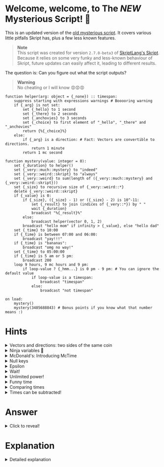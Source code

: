 # Welcome, welcome, to The _NEW_ Mysterious Script! :ghost:
This is an updated version of the [old mysterious script](https://github.com/Mr-Darth/Skriptness/blob/master/learning/mysterious-script.md). It covers various little pitfalls Skript has, plus a few less known features.

> **Note** \
This script was created for version `2.7.0-beta3` of [SkriptLang's Skript](https://github.com/SkriptLang/Skript). Because it relies on some very funky and less-known behaviour of Skript, future updates can easily affect it, leading to different results.

The question is: Can you figure out what the script outputs?
> **Warning** \
No cheating or I will know 😡😡😡

```vbs
function helper(arg: object = {_none}) :: timespan:
    suppress starting with expressions warnings # Booooring warning
    if {_arg} is not set:
        set {_hello} to 1 second
        set {_there} to 2 seconds
        set {_anchovies} to 3 seconds
        set {_choice} to first element of "_hello", "_there" and "_anchovies"
        return {%{_choice}%}
    else:
        if {_arg} is a direction: # Fact: Vectors are convertible to directions.
            return 1 minute
        return 1 mc second

function mystery(value: integer = 0):
    set {_duration} to helper()
    set {_very::much::mystery} to "indeed"
    set {_very::weird::skript} to "always"
    set {_very::weird} to sum(length of ({_very::much::mystery} and {_very::weird::skript}))
    set {_size} to recursive size of {_very::weird::*}
    delete {_very::weird::skript}
    if {_value} is 0:
        if {_size}, ({_size} - 1) or ({_size} - 2) is 10^-11:
            set {_result} to join (indices of {_very::*}) by " "
            wait {_duration}
            broadcast "%{_result}%"
        else:
            broadcast helper(vector 0, 1, 2)
        broadcast "hello mom" if infinity > {_value}, else "hello dad"
    set {_time} to 10:00
    if {_time} is between 07:00 and 06:00:
        broadcast "yay!!!"
    if {_time} is "bananas":
        broadcast "omg no way!"
    set {_time} to 05:00:00
    if {_time} is 5 am or 5 pm:
        broadcast 200
    loop 9 hours, 9 mc hours and 9 pm:
        if loop-value ? {_hmm...} is 0 pm - 9 pm: # You can ignore the default value
            if loop-value is a timespan:
                broadcast "timespan"
            else:
                broadcast "not timespan"

on load:
    mystery()
    mystery(3405688843) # Bonus points if you know what that number means :)
```

# Hints
<details>
<summary>Vectors and directions: two sides of the same coin</summary>

Vectors are, when needed and when applicable, converted to directions, but not vice versa. It's not actually the case in the commented line. I'm so evil :smiling_imp:
</details>

<details>
<summary>Ninja variables 🥷</summary>

The local variable token (`_`) has to be part of the literal variable name, for the variable to be local.
</details>

<details>
<summary>McDonald's: Introducing McTime</summary>

Timespans can be created in relation to the Minecraft world time. \
A single Minecraft second is about 14 milliseconds.
</details>

<details>
<summary>Null keys</summary>

Think of list variables as trees. When you have stuff like `{_a::hello::bob}` and `{_a::hello}`, the latter uses a `null` key (basically, `a -> hello -> null`).
</details>

<details>
<summary>Epsilon</summary>

`69` is the same as `68.99999999991`!
> ~~r/unexpectedfactorial~~
</details>

<details>
<summary>Wait!</summary>

There are two calls to the function, so be careful with the order. \
Hold on! I left the stove on! I'll be with you in *no time*!

`wait ...`

...?
</details>

<details>
<summary>Unlimited power!</summary>

`infinity` is probably not what you expect it to be.
</details>

<details>
<summary>Funny time</summary>

`[###:]##:##[.####]` is valid syntax for timespans 🤯
</details>

<details>
<summary>Comparing times</summary>

Currently, quite broken. Don't get your hopes up.
</details>

<details>
<summary>Times can be subtracted!</summary>

I lied. They can't. 🤣🤣🤣 I am the funniest 🤣🤣🤣

Still, `0 pm - 9 pm` is valid, but means something else. I wonder what... 🤔
<details>
<summary>Hint in a hint?!?</summary>

Think also of how `0-9` can actually mean something else besides -9 🤣🤣🤣
</details>
</details>

# Answer
<details>
<summary>Click to reveal!</summary>

This mysterious script outputs:
```
much weird
timespan
```
Did you get it right?
<details>
<summary>Yes</summary>

You are lying! You cheated! Disqualified.
</details>
<details>
<summary>No</summary>

Because I lied 🤣

It actually outputs:
```
not timespan
```

(I know, you are laughing so hard right now. My humour is so humorous 🤣)
</details>
</details>

# Explanation
<details>
<summary>Detailed explanation</summary>

Let's look into the `helper` function first.
> Totally unrelated, did you notice the argument defaults to a non-literal? 😱

As stated in the hints, the local variable token has to be part of the literal variable name for the variable to actually be local:
```vb
{_var}     # Local
{%"_var"%} # Cursed global
```
So, looks like the line `return {%{_choice}%}` doesn't give us anything.

Now into the juicy part... the `mystery` function! \
We found out that `set {_duration} to helper()` is a LIE!!! The variable will, in fact, not be set.

The next interesting, but trivial line is: `set {_very::weird} to sum(length of ({_very::much::mystery} and {_very::weird::skript}))`. The variable is going to be `12`.

Now, `set {_size} to recursive size of {_very::weird::*}`. Let's inspect how the variable `{_very::*}` actually looks internally:
```
# JSON-esque representation :o
{
    "much": {
        "mystery": "indeed"
    },
    "weird": {
        null: 12.0, # Why null?!? Because this is how variables work :)
        "skript": "always"
    }
}
```
So the recursive size is `2`, since it checks the tree of the variable.

Next, `delete {_very::weird::skript}`. Let's see what happens:
```
{
    "much": {
        "mystery": "indeed"
    },
    "weird": {
        null: 12.0
    }
}
```
> There is another closely related issue: Skript does not clear branches leading to nothing.

Since the first call uses `0` as the argument, we enter the first conditional block. We then see: `if {_size}, ({_size} - 1) or ({_size} - 2) is 10^-11`. Essentially, Skript has a margin of error when comparing numbers (because of floating point craziness). This margin is `1E-10`. Since `{_size} - 2` is `0` and `0` is close enough to `10^-11`, they are considered equal.

Then we have `set {_result} to join (indices of {_very::*}) by " "`. If you look just above, you can see that the indices of the list are `"much"` and `"weird"`. When joined, we get `"much weird"`.

A tricky one... `wait {_duration}`. We know the duration is not set. And if we try to wait a null amount of time, well... Skript just stops :grimacing:
> Ah, we love memory leaks!

Because everything stopped, the first call gives us absolutely nothing! It all depends on `mystery(3405688843)`. (Bonus points if you know what that number means :sunglasses:) For the curious, `infinity` is an enchantment.

We will ignore the stuff that we already went over and jump straight to `set {_time} to 10:00`. \
`10:00` is unfortunately not between 07:00 and 06:00, according to Skript. It's an [old bug](https://github.com/SkriptLang/Skript/issues/1354).

Next, `{_time}` is definitely NOT `"bananas"`.

Now, timespans have a less-known, albeit documented pattern: `[###:]##:##[.####] ([hours:]minutes:seconds[.milliseconds])` :scream: \
So, `05:00:00` is `5 hours` - definitely not `5 am or 5 pm`.

The loop then just checks if any of the looped values is `0 pm - 9 pm` and broadcast whether the matching values are a timespan or not.
> `loop-value ? {_hmm...}` is just a little trick that you can safely ignore (bad type handling) :)

The last piece of the puzzle is `0 pm - 9 pm`. This is not the difference between `0 pm` and `9 pm`, but rather a [timeperiod](https://docs.skriptlang.org/classes.html?search=#timeperiod). When comparing `time` to `timeperiod`, it checks whether the time is included in the given period (and this works, unlike `is between`).
> This is actually a viable workaround for the broken `is between` condition. But, oh, the irony... ![image](https://i.imgur.com/ijMsHm3.png)

And, there we go! We get `not timespan` :tada:
</details>
